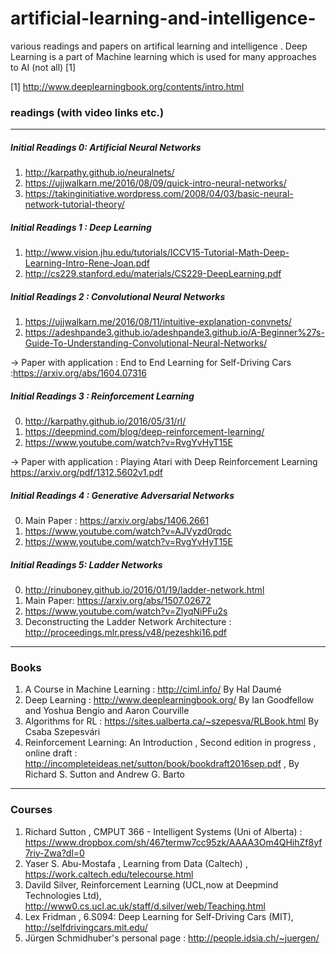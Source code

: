 # artificial-learning-and-intelligence-
various readings and papers on artifical learning and intelligence . Deep Learning is a part of Machine learning which is
used for many  approaches to AI (not all) [1]

[1] http://www.deeplearningbook.org/contents/intro.html

### readings (with video links etc.)
-----------------------------------
##### Initial Readings 0: Artificial Neural Networks
1. http://karpathy.github.io/neuralnets/
2. https://ujjwalkarn.me/2016/08/09/quick-intro-neural-networks/
3. https://takinginitiative.wordpress.com/2008/04/03/basic-neural-network-tutorial-theory/

##### Initial Readings 1 : Deep Learning 
1. http://www.vision.jhu.edu/tutorials/ICCV15-Tutorial-Math-Deep-Learning-Intro-Rene-Joan.pdf
2. http://cs229.stanford.edu/materials/CS229-DeepLearning.pdf

##### Initial Readings 2 : Convolutional Neural Networks
1. https://ujjwalkarn.me/2016/08/11/intuitive-explanation-convnets/
2. https://adeshpande3.github.io/adeshpande3.github.io/A-Beginner%27s-Guide-To-Understanding-Convolutional-Neural-Networks/

 -> Paper with application : End to End Learning for Self-Driving Cars :https://arxiv.org/abs/1604.07316
 
##### Initial Readings 3 : Reinforcement Learning
0. http://karpathy.github.io/2016/05/31/rl/
1. https://deepmind.com/blog/deep-reinforcement-learning/
2. https://www.youtube.com/watch?v=RvgYvHyT15E

 -> Paper with application : Playing Atari with Deep Reinforcement Learning https://arxiv.org/pdf/1312.5602v1.pdf 
##### Initial Readings 4 : Generative Adversarial Networks
0. Main Paper : https://arxiv.org/abs/1406.2661
1. https://www.youtube.com/watch?v=AJVyzd0rqdc
2. https://www.youtube.com/watch?v=RvgYvHyT15E
##### Initial Readings 5:  Ladder Networks
0. http://rinuboney.github.io/2016/01/19/ladder-network.html 
1. Main Paper: https://arxiv.org/abs/1507.02672
2. https://www.youtube.com/watch?v=ZlyqNiPFu2s
3. Deconstructing the Ladder Network Architecture : http://proceedings.mlr.press/v48/pezeshki16.pdf
----------------------------------------
### Books
1. A Course in Machine Learning : http://ciml.info/  By Hal Daumé
2. Deep Learning : http://www.deeplearningbook.org/  By  Ian Goodfellow and Yoshua Bengio and Aaron Courville 
3. Algorithms for RL : https://sites.ualberta.ca/~szepesva/RLBook.html By Csaba Szepesvári
4. Reinforcement Learning: An Introduction , Second edition in progress , online draft : http://incompleteideas.net/sutton/book/bookdraft2016sep.pdf , By Richard S. Sutton and Andrew G. Barto
-----------------------------------------
### Courses
1.  Richard Sutton , CMPUT 366 - Intelligent Systems (Uni of Alberta) : https://www.dropbox.com/sh/467termw7cc95zk/AAAA3Om4QHihZf8yf7riy-Zwa?dl=0 
2.  Yaser S. Abu-Mostafa , Learning from Data (Caltech) , https://work.caltech.edu/telecourse.html
3.  Davild Silver, Reinforcement Learning (UCL,now at Deepmind Technologies Ltd), http://www0.cs.ucl.ac.uk/staff/d.silver/web/Teaching.html
3.  Lex Fridman , 6.S094: Deep Learning for Self-Driving Cars (MIT), http://selfdrivingcars.mit.edu/
4.  Jürgen Schmidhuber's personal page : http://people.idsia.ch/~juergen/
